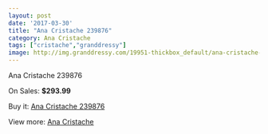 ```yaml
---
layout: post
date: '2017-03-30'
title: "Ana Cristache 239876"
category: Ana Cristache
tags: ["cristache","granddressy"]
image: http://img.granddressy.com/19951-thickbox_default/ana-cristache-239876.jpg
---
```

Ana Cristache 239876

On Sales: **$293.99**
<a href="https://www.granddressy.com/en/ana-cristache/18932-ana-cristache-239876.html"><amp-img layout="responsive" width="600" height="600" src="//img.granddressy.com/19951-thickbox_default/ana-cristache-239876.jpg" alt="Ana Cristache 239876 0" /></a>

Buy it: [Ana Cristache 239876](https://www.granddressy.com/en/ana-cristache/18932-ana-cristache-239876.html "Ana Cristache 239876")

View more: [Ana Cristache](https://www.granddressy.com/en/389-ana-cristache "Ana Cristache")